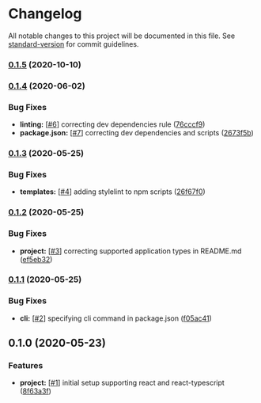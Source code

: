 # Changelog

All notable changes to this project will be documented in this file. See [standard-version](https://github.com/conventional-changelog/standard-version) for commit guidelines.

### [0.1.5](https://github.com/nickstaroba/eterna-configurator/compare/v0.1.4...v0.1.5) (2020-10-10)

### [0.1.4](https://github.com/nickstaroba/eterna-configurator/compare/v0.1.3...v0.1.4) (2020-06-02)


### Bug Fixes

* **linting:** [[#6](https://github.com/nickstaroba/eterna-configurator/issues/6)] correcting dev dependencies rule ([76cccf9](https://github.com/nickstaroba/eterna-configurator/commit/76cccf9ed06eb5b293be62d419774e9ab8910369))
* **package.json:** [[#7](https://github.com/nickstaroba/eterna-configurator/issues/7)] correcting dev dependencies and scripts ([2673f5b](https://github.com/nickstaroba/eterna-configurator/commit/2673f5b8b4e1700d584f005a97cd1406ccc72d04))

### [0.1.3](https://github.com/nickstaroba/eterna-configurator/compare/v0.1.2...v0.1.3) (2020-05-25)


### Bug Fixes

* **templates:** [[#4](https://github.com/nickstaroba/eterna-configurator/issues/4)] adding stylelint to npm scripts ([26f67f0](https://github.com/nickstaroba/eterna-configurator/commit/26f67f06a8a11f899e904724e7e80c9d9bc16c04))

### [0.1.2](https://github.com/nickstaroba/eterna-configurator/compare/v0.1.1...v0.1.2) (2020-05-25)


### Bug Fixes

* **project:** [[#3](https://github.com/nickstaroba/eterna-configurator/issues/3)] correcting supported application types in README.md ([ef5eb32](https://github.com/nickstaroba/eterna-configurator/commit/ef5eb327c4a1cd4b2a327ddcd0a073995d41c270))

### [0.1.1](https://github.com/nickstaroba/eterna-configurator/compare/v0.1.0...v0.1.1) (2020-05-25)


### Bug Fixes

* **cli:** [[#2](https://github.com/nickstaroba/eterna-configurator/issues/2)] specifying cli command in package.json ([f05ac41](https://github.com/nickstaroba/eterna-configurator/commit/f05ac4177e7426d05cabec0c26c17ca20d102412))

## 0.1.0 (2020-05-23)


### Features

* **project:** [[#1](https://github.com/nickstaroba/eterna-configurator/issues/1)] initial setup supporting react and react-typescript ([8f63a3f](https://github.com/nickstaroba/configurator/commit/8f63a3f57c37e05164341ab4ee2f42210fda78fd))
